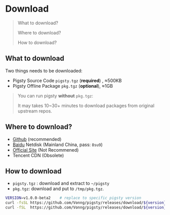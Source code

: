 # Download

> What to download?
>
> Where to download?
>
> How to download?



## What to download

Two things needs to be downloaded:

* Pigsty Source Code `pigsty.tgz` (**required**) , ≈500KB
* Pigsty Offline Package `pkg.tgz` (**optional**), ≈1GB

> You can run pigsty **without** `pkg.tgz`: 
>
> It may takes 10~30+ minutes to download packages from original upstream repos.



## Where to download?

* [Github](https://github.com/Vonng/pigsty/releases) (recommended)
* [Baidu](https://pan.baidu.com/s/1DZIa9X2jAxx69Zj-aRHoaw) Netdisk (Mainland China, pass: `8su9`)
* [Official Site](https://pigsty.cc/en/) (Not Recommened)
* Tencent CDN (Obsolete)



## How to download

* `pigsty.tgz` : download and extract to `~/pigsty`
* `pkg.tgz`: download and put to `/tmp/pkg.tgz`.

```bash
VERSION=v1.0.0-beta2    # replace to specific pigsty version
curl -fsSL https://github.com/Vonng/pigsty/releases/download/${version}/pigsty.tgz -o ~/pigsty.tgz
curl -fSL  https://github.com/Vonng/pigsty/releases/download/${version}/pkg.tgz    -o /tmp/pkg.tgz 
```
